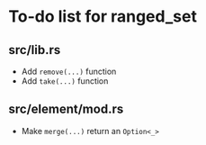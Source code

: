 To-do list for ranged_set
=========================

src/lib.rs
----------

 - Add `remove(...)` function
 - Add `take(...)` function

src/element/mod.rs
------------------

 - Make `merge(...)` return an `Option<_>`
